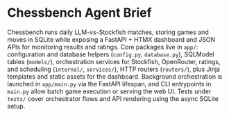 # Chessbench Agent Brief

Chessbench runs daily LLM-vs-Stockfish matches, storing games and moves in SQLite while exposing a FastAPI + HTMX dashboard and JSON APIs for monitoring results and ratings. Core packages live in `app/`: configuration and database helpers (`config.py`, `database.py`), SQLModel tables (`models/`), orchestration services for Stockfish, OpenRouter, ratings, and scheduling (`internal/`, `services/`), HTTP routers (`routers/`), plus Jinja templates and static assets for the dashboard. Background orchestration is launched in `app/main.py` via the FastAPI lifespan, and CLI entrypoints in `main.py` allow batch game execution or serving the web UI. Tests under `tests/` cover orchestrator flows and API rendering using the async SQLite setup.
